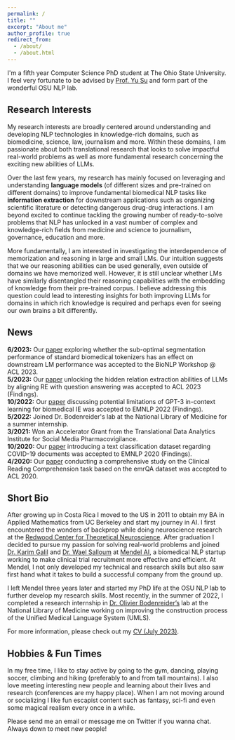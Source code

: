 ```yaml
---
permalink: /
title: ""
excerpt: "About me"
author_profile: true
redirect_from: 
  - /about/
  - /about.html
---
```


I'm a fifth year Computer Science PhD student at The Ohio State University. 
I feel very fortunate to be advised by [Prof. Yu Su](https://ysu1989.github.io/) and form part of the wonderful OSU NLP lab.

## Research Interests

My research interests are broadly centered around understanding and developing NLP technologies in knowledge-rich domains, such as biomedicine, science, law, journalism and more. Within these domains, I am passionate about both translational research that looks to solve impactful real-world problems as well as more fundamental research concerning the exciting new abilities of LLMs.

Over the last few years, my research has mainly focused on leveraging and understanding **language models** (of different 
sizes and pre-trained on different domains) to improve fundamental biomedical NLP tasks like **information extraction** for downstream applications such as organizing scientific literature or detecting dangerous drug-drug interactions. I am beyond excited to continue tackling the growing number of ready-to-solve problems that NLP has unlocked in a vast number of complex and knowledge-rich fields from medicine and science to journalism, governance, education and more.

More fundamentally, I am interested in investigating the interdependence of memorization and reasoning in large and small LMs.  Our intuition suggests that we our reasoning abilities can be used generally, even outside of domains we have memorized well. However, it is still unclear whether LMs have similarly disentangled their reasoning capabilities with the embedding of knowledge from their pre-trained corpus. I believe addressing this question could lead to interesting insights for both improving LLMs for domains in which rich knowledge is required and perhaps even for seeing our own brains a bit differently.

## News

<b>6/2023:</b> Our [paper](https://arxiv.org/pdf/2306.17649.pdf) exploring whether the sub-optimal segmentation performance of standard biomedical tokenizers has an effect on downstream LM performance was accepted to the BioNLP Workshop @ ACL 2023.<br>
<b>5/2023:</b> Our [paper](https://arxiv.org/pdf/2305.11159.pdf) unlocking the hidden relation extraction abilities of LLMs by aligning RE with question answering was accepted to ACL 2023 (Findings).<br>
<b>10/2022:</b> Our [paper](https://arxiv.org/pdf/2203.08410.pdf) discussing potential limitations of GPT-3 in-context learning for biomedical IE was accepted to EMNLP 2022 (Findings). <br>
<b>5/2022:</b> Joined Dr. Bodenreider's lab at the National Library of Medicine for a summer internship. <br>
<b>3/2021:</b> Won an Accelerator Grant from the Translational Data Analytics Institute for Social Media Pharmacovigilance. <br>
<b>10/2020:</b> Our [paper](https://aclanthology.org/2020.findings-emnlp.332/) introducing a text classification dataset regarding COVID-19 documents was accepted to EMNLP 2020 (Findings). <br>
<b>4/2020:</b> Our [paper]( http://aclanthology.lst.uni-saarland.de/2020.acl-main.410.pdf) conducting a comprehensive study on the Clinical Reading Comprehension task based on the emrQA dataset was accepted to ACL 2020. <br>

## Short Bio

After growing up in Costa Rica I moved to the US in 2011 to obtain my BA in Applied Mathematics from UC Berkeley and start my journey in AI. 
I first encountered the wonders of backprop while doing neuroscience research at the [Redwood Center for Theoretical Neuroscience](https://redwood.berkeley.edu/). 
After graduation I decided to pursue my passion for solving real-world problems and joined
[Dr. Karim Galil](https://www.linkedin.com/in/karim-galil-m-d-83a2b258/) 
and [Dr. Wael Salloum](https://www.linkedin.com/in/waelsalloum/) at [Mendel AI](https://www.mendel.ai/), 
a biomedical NLP startup working to make clinical trial recruitment more effective and efficient. 
At Mendel, I not only developed my technical and research skills but also saw first hand 
what it takes to build a successful company from the ground up. 

I left Mendel three years later and started my PhD life at the OSU NLP lab to further develop my research skills. 
Most recently, in the summer of 2022, I completed a research internship in [Dr. Olivier Bodenreider’s](https://www.nlm.nih.gov/research/researchstaff/BodenreiderOlivier.html) 
lab at the National Library of Medicine working on improving the construction process of the Unified Medical Language System (UMLS). 

For more information, please check out my [CV (July 2023)](https://bernaljg.github.io/files/Bernal_Jimenez_CV__July_2023.pdf).

## Hobbies & Fun Times

In my free time, I like to stay active by going to the gym, dancing, playing soccer, climbing and hiking (preferably to 
and from tall mountains). I also love meeting interesting new people and learning about their lives and research (conferences are my 
happy place). When I am not moving around or socializing I like fun escapist content such as fantasy, 
sci-fi and even some magical realism every once in a while.

Please send me an email or message me on Twitter if you wanna chat. Always down to meet new people!
